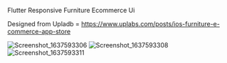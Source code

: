 Flutter Responsive Furniture Ecommerce Ui

Designed from Upladb = https://www.uplabs.com/posts/ios-furniture-e-commerce-app-store

![Screenshot_1637593306](https://user-images.githubusercontent.com/76684491/142884650-e25348e4-e480-4874-917c-961d53eb5cbe.png)
![Screenshot_1637593308](https://user-images.githubusercontent.com/76684491/142884658-201a292a-220c-42a9-8a7d-f43e45e4a3a2.png)
![Screenshot_1637593311](https://user-images.githubusercontent.com/76684491/142884664-b7adafc3-1361-4b50-9f5a-f4f5576c7f8a.png)

